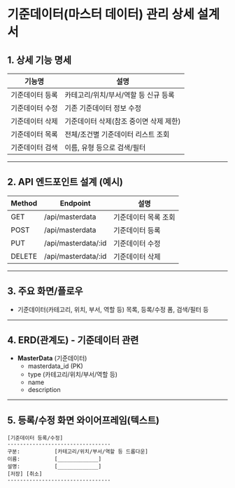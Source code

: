 # 기준데이터(마스터 데이터) 관리 상세 설계서

## 1. 상세 기능 명세

| 기능명             | 설명                                   |
|-------------------|--------------------------------------|
| 기준데이터 등록   | 카테고리/위치/부서/역할 등 신규 등록      |
| 기준데이터 수정   | 기존 기준데이터 정보 수정                |
| 기준데이터 삭제   | 기준데이터 삭제(참조 중이면 삭제 제한)     |
| 기준데이터 목록   | 전체/조건별 기준데이터 리스트 조회         |
| 기준데이터 검색   | 이름, 유형 등으로 검색/필터               |

---

## 2. API 엔드포인트 설계 (예시)

| Method | Endpoint                | 설명                   |
|--------|------------------------|------------------------|
| GET    | /api/masterdata        | 기준데이터 목록 조회   |
| POST   | /api/masterdata        | 기준데이터 등록        |
| PUT    | /api/masterdata/:id    | 기준데이터 수정        |
| DELETE | /api/masterdata/:id    | 기준데이터 삭제        |

---

## 3. 주요 화면/플로우

- 기준데이터(카테고리, 위치, 부서, 역할 등) 목록, 등록/수정 폼, 검색/필터 등

---

## 4. ERD(관계도) - 기준데이터 관련

- **MasterData** (기준데이터)
  - masterdata_id (PK)
  - type (카테고리/위치/부서/역할 등)
  - name
  - description

---

## 5. 등록/수정 화면 와이어프레임(텍스트)

```
[기준데이터 등록/수정]
---------------------------------
구분:           [카테고리/위치/부서/역할 등 드롭다운]
이름:           [_____________]
설명:           [_____________]
[저장] [취소]
---------------------------------
``` 